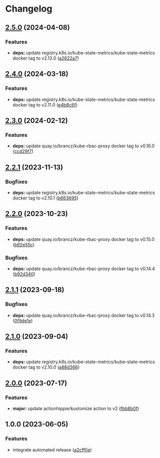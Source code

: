 # Changelog

## [2.5.0](https://github.com/kustomhippie/kubestate-metrics/compare/v2.4.0...v2.5.0) (2024-04-08)


### Features

* **deps:** update registry.k8s.io/kube-state-metrics/kube-state-metrics docker tag to v2.12.0 ([a2622a7](https://github.com/kustomhippie/kubestate-metrics/commit/a2622a7da46f455ad6f7b68ffd206777e3ca0a6f))

## [2.4.0](https://github.com/kustomhippie/kubestate-metrics/compare/v2.3.0...v2.4.0) (2024-03-18)


### Features

* **deps:** update registry.k8s.io/kube-state-metrics/kube-state-metrics docker tag to v2.11.0 ([e4b8c6f](https://github.com/kustomhippie/kubestate-metrics/commit/e4b8c6f696145cee514ff36dd049960293824807))

## [2.3.0](https://github.com/kustomhippie/kubestate-metrics/compare/v2.2.1...v2.3.0) (2024-02-12)


### Features

* **deps:** update quay.io/brancz/kube-rbac-proxy docker tag to v0.16.0 ([ccd29f7](https://github.com/kustomhippie/kubestate-metrics/commit/ccd29f75e15520833aa3e9bf4597c8b5d19efe82))

## [2.2.1](https://github.com/kustomhippie/kubestate-metrics/compare/v2.2.0...v2.2.1) (2023-11-13)


### Bugfixes

* **deps:** update registry.k8s.io/kube-state-metrics/kube-state-metrics docker tag to v2.10.1 ([b663695](https://github.com/kustomhippie/kubestate-metrics/commit/b663695ce7a72ffc2cfa9538bf2988f049f3ff3a))

## [2.2.0](https://github.com/kustomhippie/kubestate-metrics/compare/v2.1.1...v2.2.0) (2023-10-23)


### Features

* **deps:** update quay.io/brancz/kube-rbac-proxy docker tag to v0.15.0 ([b82e55c](https://github.com/kustomhippie/kubestate-metrics/commit/b82e55cec3baab07b6ffc9468f32228af33157b4))


### Bugfixes

* **deps:** update quay.io/brancz/kube-rbac-proxy docker tag to v0.14.4 ([b92d340](https://github.com/kustomhippie/kubestate-metrics/commit/b92d340d28610db226bc997318cdf957a3569741))

## [2.1.1](https://github.com/kustomhippie/kubestate-metrics/compare/v2.1.0...v2.1.1) (2023-09-18)


### Bugfixes

* **deps:** update quay.io/brancz/kube-rbac-proxy docker tag to v0.14.3 ([0f9de1e](https://github.com/kustomhippie/kubestate-metrics/commit/0f9de1ef3cf99eb653c0172fe98bd60e1165ea18))

## [2.1.0](https://github.com/kustomhippie/kubestate-metrics/compare/v2.0.0...v2.1.0) (2023-09-04)


### Features

* **deps:** update registry.k8s.io/kube-state-metrics/kube-state-metrics docker tag to v2.10.0 ([a88d366](https://github.com/kustomhippie/kubestate-metrics/commit/a88d3660486f448dc1388b6de3d9c5b80ae85f83))

## [2.0.0](https://github.com/kustomhippie/kubestate-metrics/compare/v1.0.0...v2.0.0) (2023-07-17)


### Features

* **major:** update actionhippie/kustomize action to v2 ([fbb8b0f](https://github.com/kustomhippie/kubestate-metrics/commit/fbb8b0f25fe62884a4415a693e04e6c8baa06332))

## 1.0.0 (2023-06-05)


### Features

* integrate automated release ([a2cff0e](https://github.com/kustomhippie/kubestate-metrics/commit/a2cff0ed40fca753b7de943970ee72f285e4babf))

